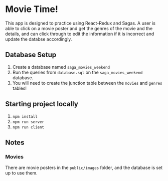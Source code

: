 # Movie Time!

This app is designed to practice using React-Redux and Sagas. A user is able to click on a movie poster and get the genres of the movie and the details, and can click through to edit the information if it is incorrect and update the databse accordingly. 

## Database Setup

1. Create a database named `saga_movies_weekend`
2. Run the queries from `database.sql` on the `saga_movies_weekend` database.
3. You will need to create the junction table between the `movies` and `genres` tables!

## Starting project locally

1. `npm install`
2. `npm run server`
3. `npm run client`

## Notes
 
### Movies
There are movie posters in the `public/images` folder, and the database is set up to use them.
